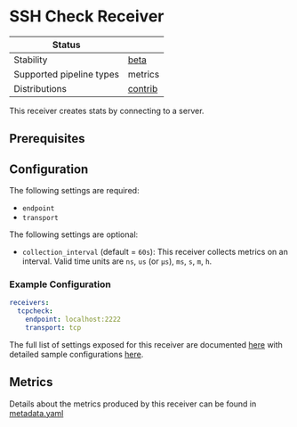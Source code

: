# SSH Check Receiver

| Status                   |           |
| ------------------------ |-----------|
| Stability                | [beta]    |
| Supported pipeline types | metrics   |
| Distributions            | [contrib] |

This receiver creates stats by connecting to a server.

## Prerequisites


## Configuration

The following settings are required:
- `endpoint`
- `transport`

The following settings are optional:

- `collection_interval` (default = `60s`): This receiver collects metrics on an interval. Valid time units are `ns`, `us` (or `µs`), `ms`, `s`, `m`, `h`.

### Example Configuration

```yaml
receivers:
  tcpcheck:
    endpoint: localhost:2222
    transport: tcp
```

The full list of settings exposed for this receiver are documented [here](config.go) with detailed sample configurations [here](testdata/config.yaml). 

## Metrics

Details about the metrics produced by this receiver can be found in [metadata.yaml](metadata.yaml)

[beta]: https://github.com/open-telemetry/opentelemetry-collector#beta
[contrib]: https://github.com/open-telemetry/opentelemetry-collector-releases/tree/main/distributions/otelcol-contrib
